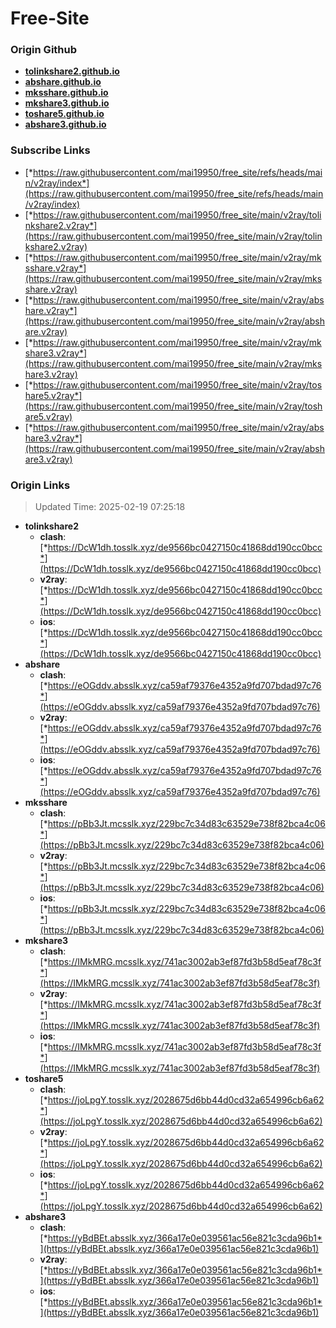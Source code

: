 # Free-Site

### Origin Github

- [**tolinkshare2.github.io**](https://github.com/tolinkshare2/tolinkshare2.github.io)
- [**abshare.github.io**](https://github.com/abshare/abshare.github.io)
- [**mksshare.github.io**](https://github.com/mksshare/mksshare.github.io)
- [**mkshare3.github.io**](https://github.com/mkshare3/mkshare3.github.io)
- [**toshare5.github.io**](https://github.com/toshare5/toshare5.github.io)
- [**abshare3.github.io**](https://github.com/abshare3/abshare3.github.io)

### Subscribe Links

- [*https://raw.githubusercontent.com/mai19950/free_site/refs/heads/main/v2ray/index*](https://raw.githubusercontent.com/mai19950/free_site/refs/heads/main/v2ray/index)
- [*https://raw.githubusercontent.com/mai19950/free_site/main/v2ray/tolinkshare2.v2ray*](https://raw.githubusercontent.com/mai19950/free_site/main/v2ray/tolinkshare2.v2ray)
- [*https://raw.githubusercontent.com/mai19950/free_site/main/v2ray/mksshare.v2ray*](https://raw.githubusercontent.com/mai19950/free_site/main/v2ray/mksshare.v2ray)
- [*https://raw.githubusercontent.com/mai19950/free_site/main/v2ray/abshare.v2ray*](https://raw.githubusercontent.com/mai19950/free_site/main/v2ray/abshare.v2ray)
- [*https://raw.githubusercontent.com/mai19950/free_site/main/v2ray/mkshare3.v2ray*](https://raw.githubusercontent.com/mai19950/free_site/main/v2ray/mkshare3.v2ray)
- [*https://raw.githubusercontent.com/mai19950/free_site/main/v2ray/toshare5.v2ray*](https://raw.githubusercontent.com/mai19950/free_site/main/v2ray/toshare5.v2ray)
- [*https://raw.githubusercontent.com/mai19950/free_site/main/v2ray/abshare3.v2ray*](https://raw.githubusercontent.com/mai19950/free_site/main/v2ray/abshare3.v2ray)

### Origin Links

> Updated Time: 2025-02-19 07:25:18

- **tolinkshare2**
  - **clash**: [*https://DcW1dh.tosslk.xyz/de9566bc0427150c41868dd190cc0bcc*](https://DcW1dh.tosslk.xyz/de9566bc0427150c41868dd190cc0bcc)
  - **v2ray**: [*https://DcW1dh.tosslk.xyz/de9566bc0427150c41868dd190cc0bcc*](https://DcW1dh.tosslk.xyz/de9566bc0427150c41868dd190cc0bcc)
  - **ios**: [*https://DcW1dh.tosslk.xyz/de9566bc0427150c41868dd190cc0bcc*](https://DcW1dh.tosslk.xyz/de9566bc0427150c41868dd190cc0bcc)
- **abshare**
  - **clash**: [*https://eOGddv.absslk.xyz/ca59af79376e4352a9fd707bdad97c76*](https://eOGddv.absslk.xyz/ca59af79376e4352a9fd707bdad97c76)
  - **v2ray**: [*https://eOGddv.absslk.xyz/ca59af79376e4352a9fd707bdad97c76*](https://eOGddv.absslk.xyz/ca59af79376e4352a9fd707bdad97c76)
  - **ios**: [*https://eOGddv.absslk.xyz/ca59af79376e4352a9fd707bdad97c76*](https://eOGddv.absslk.xyz/ca59af79376e4352a9fd707bdad97c76)
- **mksshare**
  - **clash**: [*https://pBb3Jt.mcsslk.xyz/229bc7c34d83c63529e738f82bca4c06*](https://pBb3Jt.mcsslk.xyz/229bc7c34d83c63529e738f82bca4c06)
  - **v2ray**: [*https://pBb3Jt.mcsslk.xyz/229bc7c34d83c63529e738f82bca4c06*](https://pBb3Jt.mcsslk.xyz/229bc7c34d83c63529e738f82bca4c06)
  - **ios**: [*https://pBb3Jt.mcsslk.xyz/229bc7c34d83c63529e738f82bca4c06*](https://pBb3Jt.mcsslk.xyz/229bc7c34d83c63529e738f82bca4c06)
- **mkshare3**
  - **clash**: [*https://IMkMRG.mcsslk.xyz/741ac3002ab3ef87fd3b58d5eaf78c3f*](https://IMkMRG.mcsslk.xyz/741ac3002ab3ef87fd3b58d5eaf78c3f)
  - **v2ray**: [*https://IMkMRG.mcsslk.xyz/741ac3002ab3ef87fd3b58d5eaf78c3f*](https://IMkMRG.mcsslk.xyz/741ac3002ab3ef87fd3b58d5eaf78c3f)
  - **ios**: [*https://IMkMRG.mcsslk.xyz/741ac3002ab3ef87fd3b58d5eaf78c3f*](https://IMkMRG.mcsslk.xyz/741ac3002ab3ef87fd3b58d5eaf78c3f)
- **toshare5**
  - **clash**: [*https://joLpgY.tosslk.xyz/2028675d6bb44d0cd32a654996cb6a62*](https://joLpgY.tosslk.xyz/2028675d6bb44d0cd32a654996cb6a62)
  - **v2ray**: [*https://joLpgY.tosslk.xyz/2028675d6bb44d0cd32a654996cb6a62*](https://joLpgY.tosslk.xyz/2028675d6bb44d0cd32a654996cb6a62)
  - **ios**: [*https://joLpgY.tosslk.xyz/2028675d6bb44d0cd32a654996cb6a62*](https://joLpgY.tosslk.xyz/2028675d6bb44d0cd32a654996cb6a62)
- **abshare3**
  - **clash**: [*https://yBdBEt.absslk.xyz/366a17e0e039561ac56e821c3cda96b1*](https://yBdBEt.absslk.xyz/366a17e0e039561ac56e821c3cda96b1)
  - **v2ray**: [*https://yBdBEt.absslk.xyz/366a17e0e039561ac56e821c3cda96b1*](https://yBdBEt.absslk.xyz/366a17e0e039561ac56e821c3cda96b1)
  - **ios**: [*https://yBdBEt.absslk.xyz/366a17e0e039561ac56e821c3cda96b1*](https://yBdBEt.absslk.xyz/366a17e0e039561ac56e821c3cda96b1)
